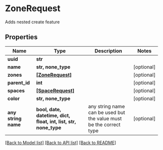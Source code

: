 # ZoneRequest

Adds nested create feature

## Properties
Name | Type | Description | Notes
------------ | ------------- | ------------- | -------------
**uuid** | **str** |  | 
**name** | **str, none_type** |  | [optional] 
**zones** | [**[ZoneRequest]**](ZoneRequest.md) |  | [optional] 
**parent_id** | **int** |  | [optional] 
**spaces** | [**[SpaceRequest]**](SpaceRequest.md) |  | [optional] 
**color** | **str, none_type** |  | [optional] 
**any string name** | **bool, date, datetime, dict, float, int, list, str, none_type** | any string name can be used but the value must be the correct type | [optional]

[[Back to Model list]](../README.md#documentation-for-models) [[Back to API list]](../README.md#documentation-for-api-endpoints) [[Back to README]](../README.md)


